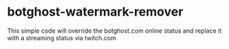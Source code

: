 # botghost-watermark-remover
This simple code will override the botghost.com online status and replace it with a streaming status via twitch.com
